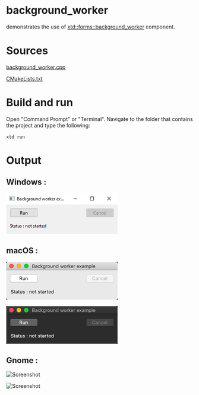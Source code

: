 # background_worker

demonstrates the use of [xtd::forms::background_worker](../../../src/xtd_forms/include/xtd/forms/background_worker.hpp) component.

# Sources

[background_worker.cpp](background_worker.cpp)

[CMakeLists.txt](CMakeLists.txt)

# Build and run

Open "Command Prompt" or "Terminal". Navigate to the folder that contains the project and type the following:

```shell
xtd run
```

# Output

## Windows :

![Screenshot](../../../docs/pictures/examples/background_worker_w.png)

## macOS :

![Screenshot](../../../docs/pictures/examples/background_worker_m.png)

![Screenshot](../../../docs/pictures/examples/background_worker_md.png)

## Gnome :

![Screenshot](../../../docs/pictures/examples/background_worker_g.png)

![Screenshot](../../../docs/pictures/examples/background_worker_gd.png)
